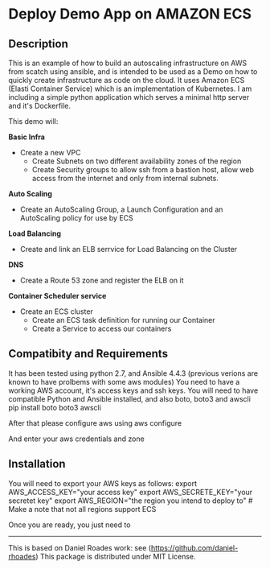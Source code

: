 Deploy Demo App on AMAZON ECS
=============================


Description
-----------

This is an example of how to build an autoscaling infrastructure on AWS from scatch using ansible, and is intended to be used as a 
Demo on how to quickly create infrastructure as code on the cloud.
It uses Amazon ECS (Elasti Container Service) which is an implementation of Kubernetes.
I am including a simple python application which serves a minimal http server and it's Dockerfile.

This demo will:

**Basic Infra**
- Create a new VPC
  - Create Subnets on two different availability zones of the region
  - Create Security groups to allow ssh from a bastion host, allow web access from the internet and only from internal subnets.

**Auto Scaling**
- Create an AutoScaling Group, a Launch Configuration and an AutoScaling policy for use by ECS

**Load Balancing**
- Create and link an ELB serrvice for Load Balancing on the Cluster

**DNS**
- Create a Route 53 zone and register the ELB on it

**Container Scheduler service**
- Create an ECS cluster
  - Create an ECS task definition for running our Container
  - Create a Service to access our containers
 


Compatibity and Requirements
----------------------------

It has been tested using python 2.7, and Ansible 4.4.3 (previous verions are known to have prolbems with some aws modules)
You need to have a working AWS account, it's access keys and ssh keys.
You will need to have compatible Python and Ansible installed, and also boto, boto3 and awscli
pip install boto boto3 awscli

After that please configure aws using
aws configure

And enter your aws credentials and zone

Installation
----------

You will need to export your AWS keys as follows:
export AWS_ACCESS_KEY="your access key"
export AWS_SECRETE_KEY="your secretet key"
export AWS_REGION="the region you intend to deploy to" # Make a note that not all regions support ECS

Once you are ready, you just need to


-------
This is based on Daniel Roades work: see (https://github.com/daniel-rhoades) 
This package is distributed under MIT License.

